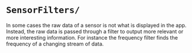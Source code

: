`SensorFilters/`
===
In some cases the raw data of a sensor is not what is displayed in the app. Instead, the raw data is passed through a filter to output more relevant or more interesting information. For instance the frequency filter finds the frequency of a changing stream of data.
